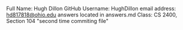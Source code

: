 Full Name: Hugh Dillon
GitHub Username: HughDillon
email address: hd817818@ohio.edu
answers located in answers.md
Class: CS 2400, Section 104
"second time commiting file"
